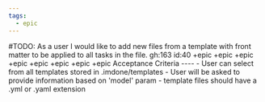 ```yaml
---
tags:
  - epic
---
```

#TODO: As a user I would like to add new files from a template with front matter to be applied to all tasks in the file. gh:163 id:40 +epic +epic +epic +epic +epic +epic +epic +epic
       Acceptance Criteria
       ----
       - User can select from all templates stored in .imdone/templates
       - User will be asked to provide information based on 'model' param
       - template files should have a .yml or .yaml extension
